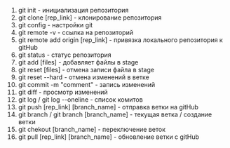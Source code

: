 1. git init - инициализация репозитория
2. git clone [rep_link] - клонирование репозитория
3. git config - настройки git
4. git remote -v - ссылка на репозиторий
5. git remote add origin [rep_link] - привязка локального репозитория к gitHub
6. git status - статус репозитория
7. git add [files] - добавляет файлы в stage
8. git reset [files] - отмена записи файла в stage
9. git reset --hard - отмена изменений в ветке
10. git commit -m "comment" - запись изменений
11. git diff - просмотр изменений
12. git log / git log --oneline - список комитов
13. git push [rep_link] [branch_name] - отправка ветки на gitHub
14. git branch / git branch [branch_name] - текущая ветка / создание ветки
15. git chekout [branch_name] - переключение веток
16. git pull [rep_link] [branch_name] - обновление ветки с gitHub